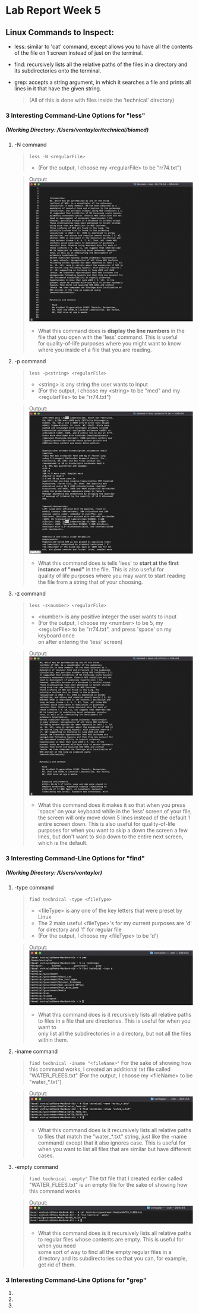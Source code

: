 # Lab Report Week 5
## Linux Commands to Inspect:
- less: similar to 'cat' command, except allows you to have all the contents of the file on 1 screen instead of just on the terminal.
- find: recursively lists all the relative paths of the files in a directory and its subdirectories onto the terminal.
- grep: accepts a string argument, in which it searches a file and prints all lines in it that have the given string.
    
    >   (All of this is done with files inside the 'technical' directory)

### 3 Interesting Command-Line Options for "less"
##### *(Working Directory: /Users/vontaylor/technical/biomed)*

1. -N command
    > `less -N <regularFile>`
    > - (For the output, I choose my \<regularFile> to be "rr74.txt")
    
    > Output:
    > ![lessN](Week-5-Lab-Report-Pics/lessN.jpg)
    > - What this command does is **display the line numbers** in the file that you open with the 'less' command. This is useful\
    > for quality-of-life purposes where you might want to know where you inside of a file that you are reading.

2. -p command
    > `less -p<string> <regularFile>`
    > - \<string> is any string the user wants to input
    > - (For the output, I choose my \<string> to be "med" and my \<regularFile> to be "rr74.txt")
    
    > Output:
    > ![lessp](Week-5-Lab-Report-Pics/lessp.jpg)
    > - What this command does is tells 'less' to **start at the first instance of "med"** in the file. This is also useful for\
    > quality of life purposes where you may want to start reading the file from a string that of your choosing.
    
3. -z command
    > `less -z<number> <regularFile>`
    > - \<number> is any positive integer the user wants to input
    > - (For the output, I choose my \<number> to be 5, my \<regularFile> to be "rr74.txt", and press 'space' on my keyboard once\
    > on after entering the 'less' screen)
    
    > Output:
    > ![lessz](Week-5-Lab-Report-Pics/less-z.jpg)
    > - What this command does it makes it so that when you press 'space' on your keyboard while in the 'less' screen of your file,\
    > the screen will only move down 5 lines instead of the default 1 entire screen down. This is also useful for quality-of-life\
    > purposes for when you want to skip a down the screen a few lines, but don't want to skip down to the entire next screen,\
    > which is the default.

### 3 Interesting Command-Line Options for "find"
##### *(Working Directory: /Users/vontaylor)*

1. -type command
    > `find technical -type <fileType>`
    > - \<fileType> is any one of the key letters that were preset by Linux
    > - The 2 main useful \<fileType>'s for my current purposes are 'd' for directory and 'f' for regular file
    > - (For the output, I choose my \<fileType> to be 'd')
    
    > Output:
    > ![findtype](Week-5-Lab-Report-Pics/findtype.jpg)
    > - What this command does is it recursively lists all relative paths to files in a file that are directories. This is useful for when you want to\
    > only list all the subdirectories in a directory, but not all the files within them.

3. -iname command
    > `find technical -iname "<fileName>"`
    > For the sake of showing how this command works, I created an additional txt file called "WATER_FLEES.txt"
    > (For the output, I choose my \<fileName> to be "water_\*.txt")
    
    > Output:
    > ![findiname](Week-5-Lab-Report-Pics/findiname.jpg)
    > - What this command does is it recursively lists all relative paths to files that match the "water_\*.txt" string, just like the -name command/
    > except that it also ignores case. This is useful for when you want to list all files that are similar but have different cases.

5. -empty command
    > `find technical -empty"`
    > The txt file that I created earlier called "WATER_FLEES.txt" is an empty file for the sake of showing how this command works

    > Output:
    > ![findempty](Week-5-Lab-Report-Pics/findempty.jpg)
    > - What this command does is it recursively lists all relative paths to regular files whose contents are empty. This is useful for when you need\
    > some sort of way to find all the empty regular files in a directory and its subdirectories so that you can, for example, get rid of them.

### 3 Interesting Command-Line Options for "grep"
1.
2.
3.
